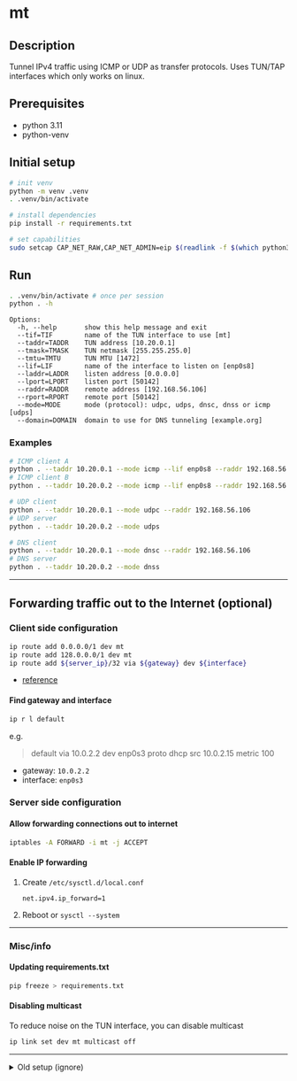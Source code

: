 # mt

## Description

Tunnel IPv4 traffic using ICMP or UDP as transfer protocols.
Uses TUN/TAP interfaces which only works on linux.

## Prerequisites

- python 3.11
- python-venv

## Initial setup

```sh
# init venv
python -m venv .venv
. .venv/bin/activate

# install dependencies
pip install -r requirements.txt

# set capabilities
sudo setcap CAP_NET_RAW,CAP_NET_ADMIN=eip $(readlink -f $(which python3.11))
```

## Run

```sh
. .venv/bin/activate # once per session
python . -h
```

```
Options:
  -h, --help       show this help message and exit
  --tif=TIF        name of the TUN interface to use [mt]
  --taddr=TADDR    TUN address [10.20.0.1]
  --tmask=TMASK    TUN netmask [255.255.255.0]
  --tmtu=TMTU      TUN MTU [1472]
  --lif=LIF        name of the interface to listen on [enp0s8]
  --laddr=LADDR    listen address [0.0.0.0]
  --lport=LPORT    listen port [50142]
  --raddr=RADDR    remote address [192.168.56.106]
  --rport=RPORT    remote port [50142]
  --mode=MODE      mode (protocol): udpc, udps, dnsc, dnss or icmp [udps]
  --domain=DOMAIN  domain to use for DNS tunneling [example.org]
```

### Examples
```sh
# ICMP client A
python . --taddr 10.20.0.1 --mode icmp --lif enp0s8 --raddr 192.168.56.106
# ICMP client B
python . --taddr 10.20.0.2 --mode icmp --lif enp0s8 --raddr 192.168.56.105

# UDP client
python . --taddr 10.20.0.1 --mode udpc --raddr 192.168.56.106
# UDP server
python . --taddr 10.20.0.2 --mode udps

# DNS client
python . --taddr 10.20.0.1 --mode dnsc --raddr 192.168.56.106
# DNS server
python . --taddr 10.20.0.2 --mode dnss
```

---

## Forwarding traffic out to the Internet (optional)

### Client side configuration

```sh
ip route add 0.0.0.0/1 dev mt
ip route add 128.0.0.0/1 dev mt
ip route add ${server_ip}/32 via ${gateway} dev ${interface}
```

- [reference](https://www.wireguard.com/netns/#the-classic-solutions)

#### Find gateway and interface

```sh
ip r l default
```

e.g.

> default via 10.0.2.2 dev enp0s3 proto dhcp src 10.0.2.15 metric 100

- gateway: `10.0.2.2` 
- interface: `enp0s3`

### Server side configuration

#### Allow forwarding connections out to internet

```sh
iptables -A FORWARD -i mt -j ACCEPT
```

#### Enable IP forwarding

1. Create `/etc/sysctl.d/local.conf`
    ```properties
    net.ipv4.ip_forward=1
    ```
2. Reboot or `sysctl --system`

---

### Misc/info

#### Updating requirements.txt

```sh
pip freeze > requirements.txt
```

#### Disabling multicast

To reduce noise on the TUN interface, you can disable multicast
```sh
ip link set dev mt multicast off
```

---

<details>
<summary>Old setup (ignore)</summary>

## Manual TUN Setup (info)

### Setup

```sh
#!/bin/bash
# run as root
set -e

ip tuntap add dev mt mode tun user tera
ip address add dev mt 10.20.0.1/24
ip link set dev mt up
ip link set dev mt mtu 1500
ip link set dev mt multicast off
```

### Cleanup

```sh
ip link del dev mt
```

</details>